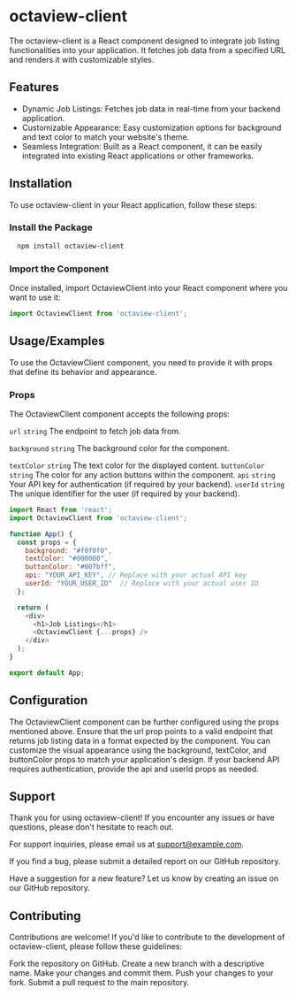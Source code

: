 
# octaview-client 

The octaview-client is a React component designed to integrate job listing functionalities into your application. It fetches job data from a specified URL and renders it with customizable styles.


## Features

- Dynamic Job Listings: Fetches job data in real-time from your backend application.
- Customizable Appearance: Easy customization options for background and text color to match your website's theme.
- Seamless Integration: Built as a React component, it can be easily integrated into existing React applications or other frameworks.


## Installation

To use octaview-client in your React application, follow these steps:

### Install the Package

```bash
  npm install octaview-client
```
### Import the Component
Once installed, import OctaviewClient into your React component where you want to use it:
```javascript
import OctaviewClient from 'octaview-client';

```
    
## Usage/Examples
To use the OctaviewClient component, you need to provide it with props that define its behavior and appearance.

### Props
The OctaviewClient component accepts the following props:

`url`   `string` The endpoint to fetch job data from.

`background` `string` The background color for the component.

`textColor` `string` The text color for the displayed content.
`buttonColor`	`string`	The color for any action buttons within the component.
`api`	`string`	Your API key for authentication (if required by your backend).
`userId`	`string`	The unique identifier for the user (if required by your backend).




```javascript
import React from 'react';
import OctaviewClient from 'octaview-client';

function App() {
  const props = {
    background: "#f0f0f0",
    textColor: "#000000",
    buttonColor: "#007bff",
    api: "YOUR_API_KEY", // Replace with your actual API key
    userId: "YOUR_USER_ID"  // Replace with your actual user ID
  };

  return (
    <div>
      <h1>Job Listings</h1>
      <OctaviewClient {...props} />
    </div>
  );
}

export default App;

```
## Configuration

The OctaviewClient component can be further configured using the props mentioned above. Ensure that the url prop points to a valid endpoint that returns job listing data in a format expected by the component. You can customize the visual appearance using the background, textColor, and buttonColor props to match your application's design. If your backend API requires authentication, provide the api and userId props as needed.

## Support

Thank you for using octaview-client! If you encounter any issues or have questions, please don't hesitate to reach out.

For support inquiries, please email us at support@example.com.

If you find a bug, please submit a detailed report on our GitHub repository.

Have a suggestion for a new feature? Let us know by creating an issue on our GitHub repository.

## Contributing

Contributions are welcome! If you'd like to contribute to the development of octaview-client, please follow these guidelines:

Fork the repository on GitHub.
Create a new branch with a descriptive name.
Make your changes and commit them.
Push your changes to your fork.
Submit a pull request to the main repository.